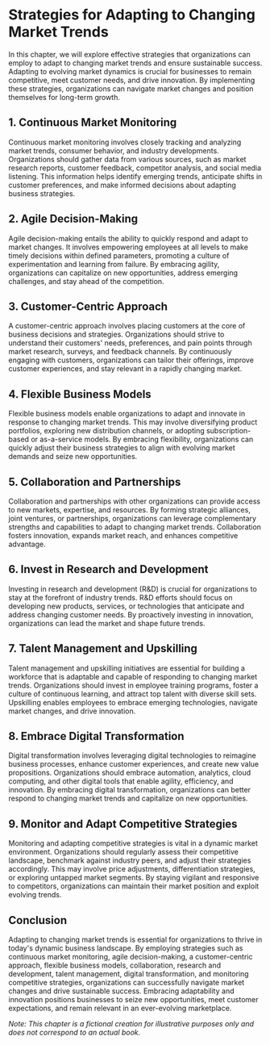 Strategies for Adapting to Changing Market Trends
============================================================

In this chapter, we will explore effective strategies that organizations can employ to adapt to changing market trends and ensure sustainable success. Adapting to evolving market dynamics is crucial for businesses to remain competitive, meet customer needs, and drive innovation. By implementing these strategies, organizations can navigate market changes and position themselves for long-term growth.

1\. Continuous Market Monitoring
-------------------------------

Continuous market monitoring involves closely tracking and analyzing market trends, consumer behavior, and industry developments. Organizations should gather data from various sources, such as market research reports, customer feedback, competitor analysis, and social media listening. This information helps identify emerging trends, anticipate shifts in customer preferences, and make informed decisions about adapting business strategies.

2\. Agile Decision-Making
------------------------

Agile decision-making entails the ability to quickly respond and adapt to market changes. It involves empowering employees at all levels to make timely decisions within defined parameters, promoting a culture of experimentation and learning from failure. By embracing agility, organizations can capitalize on new opportunities, address emerging challenges, and stay ahead of the competition.

3\. Customer-Centric Approach
----------------------------

A customer-centric approach involves placing customers at the core of business decisions and strategies. Organizations should strive to understand their customers' needs, preferences, and pain points through market research, surveys, and feedback channels. By continuously engaging with customers, organizations can tailor their offerings, improve customer experiences, and stay relevant in a rapidly changing market.

4\. Flexible Business Models
---------------------------

Flexible business models enable organizations to adapt and innovate in response to changing market trends. This may involve diversifying product portfolios, exploring new distribution channels, or adopting subscription-based or as-a-service models. By embracing flexibility, organizations can quickly adjust their business strategies to align with evolving market demands and seize new opportunities.

5\. Collaboration and Partnerships
---------------------------------

Collaboration and partnerships with other organizations can provide access to new markets, expertise, and resources. By forming strategic alliances, joint ventures, or partnerships, organizations can leverage complementary strengths and capabilities to adapt to changing market trends. Collaboration fosters innovation, expands market reach, and enhances competitive advantage.

6\. Invest in Research and Development
-------------------------------------

Investing in research and development (R\&D) is crucial for organizations to stay at the forefront of industry trends. R\&D efforts should focus on developing new products, services, or technologies that anticipate and address changing customer needs. By proactively investing in innovation, organizations can lead the market and shape future trends.

7\. Talent Management and Upskilling
-----------------------------------

Talent management and upskilling initiatives are essential for building a workforce that is adaptable and capable of responding to changing market trends. Organizations should invest in employee training programs, foster a culture of continuous learning, and attract top talent with diverse skill sets. Upskilling enables employees to embrace emerging technologies, navigate market changes, and drive innovation.

8\. Embrace Digital Transformation
---------------------------------

Digital transformation involves leveraging digital technologies to reimagine business processes, enhance customer experiences, and create new value propositions. Organizations should embrace automation, analytics, cloud computing, and other digital tools that enable agility, efficiency, and innovation. By embracing digital transformation, organizations can better respond to changing market trends and capitalize on new opportunities.

9\. Monitor and Adapt Competitive Strategies
-------------------------------------------

Monitoring and adapting competitive strategies is vital in a dynamic market environment. Organizations should regularly assess their competitive landscape, benchmark against industry peers, and adjust their strategies accordingly. This may involve price adjustments, differentiation strategies, or exploring untapped market segments. By staying vigilant and responsive to competitors, organizations can maintain their market position and exploit evolving trends.

Conclusion
----------

Adapting to changing market trends is essential for organizations to thrive in today's dynamic business landscape. By employing strategies such as continuous market monitoring, agile decision-making, a customer-centric approach, flexible business models, collaboration, research and development, talent management, digital transformation, and monitoring competitive strategies, organizations can successfully navigate market changes and drive sustainable success. Embracing adaptability and innovation positions businesses to seize new opportunities, meet customer expectations, and remain relevant in an ever-evolving marketplace.

*Note: This chapter is a fictional creation for illustrative purposes only and does not correspond to an actual book.*

